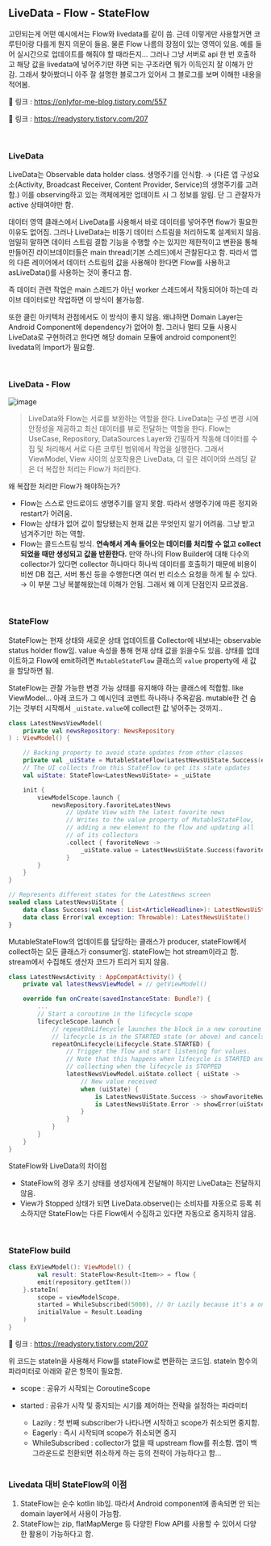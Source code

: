 
## LiveData - Flow - StateFlow

고민되는게 어떤 예시에서는 Flow와 livedata를 같이 씀. 근데 이렇게만 사용할거면 코루틴이랑 다를게 뭔지 의문이 들음. 물론 Flow 나름의 장점이 있는 영역이 있음. 예를 들어 실시간으로 업데이트를 해줘야 할 때라든지… 그러나 그냥 서버로 api 한 번 호출하고 해당 값을 livedata에 넣어주기만 하면 되는 구조라면 뭐가 이득인지 잘 이해가 안 감. 그래서 찾아봤더니 아주 잘 설명한 블로그가 있어서 그 블로그를 보며 이해한 내용을 적어봄. 

🔗 링크 : https://onlyfor-me-blog.tistory.com/557

🔗 링크 : https://readystory.tistory.com/207

<br/>

### LiveData

LiveData는 Observable data holder class. 생명주기를 인식함. → (다른 앱 구성요소(Activity, Broadcast Receiver, Content Provider, Service)의 생명주기를 고려함.) 이를 observing하고 있는 객체에게만 업데이트 시 그 정보를 알림. 단 그 관찰자가 active 상태여야만 함. 

데이터 영역 클래스에서 LiveData를 사용해서 바로 데이터를 넣어주면 flow가 필요한 이유도 없어짐. 그러나 LiveData는 비동기 데이터 스트림을 처리하도록 설계되지 않음. 엄밀히 말하면 데이터 스트림 결합 기능을 수행할 수는 있지만 제한적이고 변환을 통해 만들어진 라이브데이터들은 main thread(기본 스레드)에서 관찰된다고 함. 따라서 앱의 다른 레이어에서 데이터 스트림의 값을 사용해야 한다면 Flow를 사용하고 asLiveData()를 사용하는 것이 좋다고 함. 

즉 데이터 관련 작업은 main 스레드가 아닌 worker 스레드에서 작동되어야 하는데 라이브 데이터로만 작업하면 이 방식이 불가능함. 

또한 클린 아키텍처 관점에서도 이 방식이 좋지 않음. 왜냐하면 Domain Layer는 Android Component에 dependency가 없어야 함. 그러나 멀티 모듈 사용시 LiveData로 구현하려고 한다면 해당 domain 모듈에 android component인 livedata의 Import가 필요함. 

<br/>

### LiveData - Flow

![image](https://github.com/eunjjungg/TIL/assets/100047095/1adb8d0e-26c2-4495-87eb-af7087144fae)

> LiveData와 Flow는 서로를 보완하는 역할을 한다. LiveData는 구성 변경 시에 안정성을 제공하고 최신 데이터를 뷰로 전달하는 역할을 한다. Flow는 UseCase, Repository, DataSources Layer와 긴밀하게 작동해 데이터를 수집 및 처리해서 서로 다른 코루틴 범위에서 작업을 실행한다. 그래서 ViewModel, View 사이의 상호작용은 LiveData, 더 깊은 레이어와 쓰레딩 같은 더 복잡한 처리는 Flow가 처리한다.
> 

왜 복잡한 처리만 Flow가 해야하는가?

- Flow는 스스로 안드로이드 생명주기를 알지 못함. 따라서 생명주기에 따른 정지와 restart가 어려움.
- Flow는 상태가 없어 값이 할당됐는지 현재 값은 무엇인지 알기 어려움. 그냥 받고 넘겨주기만 하는 역할.
- Flow는 콜드스트림 방식. **연속해서 계속 들어오는 데이터를 처리할 수 없고 collect 되었을 때만 생성되고 값을 반환한다.** 만약 하나의 Flow Builder에 대해 다수의 collector가 있다면 collector 하나마다 하나씩 데이터를 호출하기 때문에 비용이 비싼 DB 접근, 서버 통신 등을 수행한다면 여러 번 리소스 요청을 하게 될 수 있다. → 이 부분 그냥 복붙해왔는데 이해가 안됨. 그래서 왜 이게 단점인지 모르겠음.

<br/>

### StateFlow

StateFlow는 현재 상태와 새로운 상태 업데이트를 Collector에 내보내는 observable status holder flow임. value 속성을 통해 현재 상태 값을 읽을수도 있음. 상태를 업데이트하고 Flow에 emit하려면 `MutableStateFlow` 클래스의 `value` property에 새 값을 할당하면 됨. 

StateFlow는 관찰 가능한 변경 가능 상태를 유지해야 하는 클래스에 적합함. like ViewModel… 아래 코드가 그 예시인데 코멘트 하나하나 주옥같음. mutable한 건 숨기는 것부터 시작해서  `_uiState.value`에 collect한 값 넣어주는 것까지.. 

```kotlin
class LatestNewsViewModel(
    private val newsRepository: NewsRepository
) : ViewModel() {

    // Backing property to avoid state updates from other classes
    private val _uiState = MutableStateFlow(LatestNewsUiState.Success(emptyList()))
    // The UI collects from this StateFlow to get its state updates
    val uiState: StateFlow<LatestNewsUiState> = _uiState

    init {
        viewModelScope.launch {
            newsRepository.favoriteLatestNews
                // Update View with the latest favorite news
                // Writes to the value property of MutableStateFlow,
                // adding a new element to the flow and updating all
                // of its collectors
                .collect { favoriteNews ->
                    _uiState.value = LatestNewsUiState.Success(favoriteNews)
                }
        }
    }
}

// Represents different states for the LatestNews screen
sealed class LatestNewsUiState {
    data class Success(val news: List<ArticleHeadline>): LatestNewsUiState()
    data class Error(val exception: Throwable): LatestNewsUiState()
}
```

MutableStateFlow의 업데이트를 담당하는 클래스가 producer, stateFlow에서 collect하는 모든 클래스가 consumer임. stateFlow는 hot stream이라고 함. stream에서 수집해도 생산자 코드가 트리거 되지 않음. 

```kotlin
class LatestNewsActivity : AppCompatActivity() {
    private val latestNewsViewModel = // getViewModel()

    override fun onCreate(savedInstanceState: Bundle?) {
        ...
        // Start a coroutine in the lifecycle scope
        lifecycleScope.launch {
            // repeatOnLifecycle launches the block in a new coroutine every time the
            // lifecycle is in the STARTED state (or above) and cancels it when it's STOPPED.
            repeatOnLifecycle(Lifecycle.State.STARTED) {
                // Trigger the flow and start listening for values.
                // Note that this happens when lifecycle is STARTED and stops
                // collecting when the lifecycle is STOPPED
                latestNewsViewModel.uiState.collect { uiState ->
                    // New value received
                    when (uiState) {
                        is LatestNewsUiState.Success -> showFavoriteNews(uiState.news)
                        is LatestNewsUiState.Error -> showError(uiState.exception)
                    }
                }
            }
        }
    }
}
```

StateFlow와 LiveData의 차이점

- StateFlow의 경우 초기 상태를 생성자에게 전달해야 하지만 LiveData는 전달하지 않음.
- View가 Stopped 상태가 되면 LiveData.observe()는 소비자를 자동으로 등록 취소하지만 StateFlow는 다른 Flow에서 수집하고 있다면 자동으로 중지하지 않음.

<br/>

### StateFlow build

```kotlin
class ExViewModel(): ViewModel() {
		val result: StateFlow<Result<Item>> = flow {
        emit(repository.getItem())
    }.stateIn(
        scope = viewModelScope, 
        started = WhileSubscribed(5000), // Or Lazily because it's a one-shot
        initialValue = Result.Loading
    )
}
```

🔗 링크 : https://readystory.tistory.com/207

위 코드는 stateIn을 사용해서 Flow를 stateFlow로 변환하는 코드임. stateIn 함수의 파라미터로 아래와 같은 항목이 필요함.

- scope : 공유가 시작되는 CoroutineScope
- started : 공유가 시작 및 중지되는 시기를 제어하는 전략을 설정하는 파라미터
    - Lazily : 첫 번째 subscriber가 나타나면 시작하고 scope가 취소되면 중지함.
    - Eagerly : 즉시 시작되며 scope가 취소되면 중지
    - WhileSubscribed : collector가 없을 때 upstream flow를 취소함. 앱이 백그라운드로 전환되면 취소하게 하는 등의 전략이 가능하다고 함…
    
    <br/>

### Livedata 대비 StateFlow의 이점

1. StateFlow는 순수 kotlin lib임. 따라서 Android component에 종속되면 안 되는 domain layer에서 사용이 가능함.
2. StateFlow는 zip, flatMapMerge 등 다양한 Flow API를 사용할 수 있어서 다양한 활용이 가능하다고 함.

